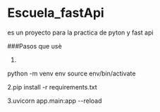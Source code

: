 # Escuela_fastApi
es un proyecto para la practica de pyton y fast api

###Pasos que usè


1.
python -m venv env
source env/bin/activate

2.pip install -r requirements.txt

3.uvicorn app.main:app --reload



